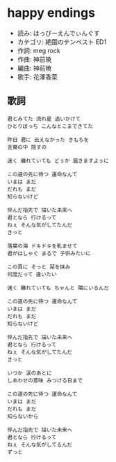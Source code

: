 happy endings
==============

- 読み: はっぴーえんでぃんぐす
- カテゴリ: 絶園のテンペスト ED1
- 作詞: meg rock
- 作曲: 神前暁
- 編曲: 神前暁
- 歌手: 花澤香菜


歌詞
-----

    君とみてた 流れ星 追いかけて
    ひとりぼっち こんなとこまできてた

    昨日 君に 云えなかった きもちを
    言葉の中 隠すの

    遠く 離れていても どぅか 届きますよぅに

    この道の先に待つ 運命なんて
    いまは まだ
    だれも まだ
    知らないけど

    悴んだ指先で 描いた未来へ
    君となら 行けるって
    ねぇ そんな気がしてたんだ
    きっと

    落葉の海 ドキドキを軋ませて
    君がはしゃぐ まるで 子供みたいに

    この頁に そっと 栞を挟み
    何度だって 逢いたい

    遠く 離れていても ちゃんと 隣にいるんだ

    この道の先に待つ 運命なんて
    いまは まだ
    だれも まだ
    知らないけど

    悴んだ指先で 描いた未来へ
    君となら 行けるって
    ねぇ そんな気がしてたんだ
    きっと

    いつか 涙のあとに
    しあわせの意味 みつける日まで

    この道の先に待つ 運命なんて
    いまは まだ
    だれも まだ
    知らないから

    悴んだ指先で 描いた未来へ
    君となら 行けるって
    ねぇ そんな気がしてるんだ
    ずっと

